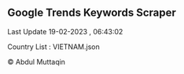 

## Google Trends Keywords Scraper 
 
Last Update 19-02-2023 , 06:43:02

Country List :
VIETNAM.json



© Abdul Muttaqin 
